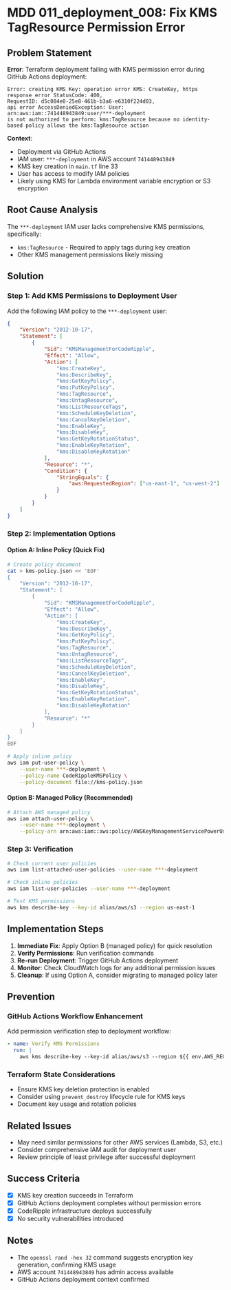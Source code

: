 # MDD 011_deployment_008: Fix KMS TagResource Permission Error

## Problem Statement

**Error**: Terraform deployment failing with KMS permission error during GitHub Actions deployment:
```
Error: creating KMS Key: operation error KMS: CreateKey, https response error StatusCode: 400, 
RequestID: d5c084e0-25e8-461b-b3a6-e6310f224d03, 
api error AccessDeniedException: User: arn:aws:iam::741448943849:user/***-deployment 
is not authorized to perform: kms:TagResource because no identity-based policy allows the kms:TagResource action
```

**Context**:
- Deployment via GitHub Actions
- IAM user: `***-deployment` in AWS account `741448943849`
- KMS key creation in `main.tf` line 33
- User has access to modify IAM policies
- Likely using KMS for Lambda environment variable encryption or S3 encryption

## Root Cause Analysis

The `***-deployment` IAM user lacks comprehensive KMS permissions, specifically:
- `kms:TagResource` - Required to apply tags during key creation
- Other KMS management permissions likely missing

## Solution

### Step 1: Add KMS Permissions to Deployment User

Add the following IAM policy to the `***-deployment` user:

```json
{
    "Version": "2012-10-17",
    "Statement": [
        {
            "Sid": "KMSManagementForCodeRipple",
            "Effect": "Allow",
            "Action": [
                "kms:CreateKey",
                "kms:DescribeKey",
                "kms:GetKeyPolicy",
                "kms:PutKeyPolicy",
                "kms:TagResource",
                "kms:UntagResource",
                "kms:ListResourceTags",
                "kms:ScheduleKeyDeletion",
                "kms:CancelKeyDeletion",
                "kms:EnableKey",
                "kms:DisableKey",
                "kms:GetKeyRotationStatus",
                "kms:EnableKeyRotation",
                "kms:DisableKeyRotation"
            ],
            "Resource": "*",
            "Condition": {
                "StringEquals": {
                    "aws:RequestedRegion": ["us-east-1", "us-west-2"]
                }
            }
        }
    ]
}
```

### Step 2: Implementation Options

#### Option A: Inline Policy (Quick Fix)
```bash
# Create policy document
cat > kms-policy.json << 'EOF'
{
    "Version": "2012-10-17",
    "Statement": [
        {
            "Sid": "KMSManagementForCodeRipple",
            "Effect": "Allow",
            "Action": [
                "kms:CreateKey",
                "kms:DescribeKey",
                "kms:GetKeyPolicy",
                "kms:PutKeyPolicy",
                "kms:TagResource",
                "kms:UntagResource",
                "kms:ListResourceTags",
                "kms:ScheduleKeyDeletion",
                "kms:CancelKeyDeletion",
                "kms:EnableKey",
                "kms:DisableKey",
                "kms:GetKeyRotationStatus",
                "kms:EnableKeyRotation",
                "kms:DisableKeyRotation"
            ],
            "Resource": "*"
        }
    ]
}
EOF

# Apply inline policy
aws iam put-user-policy \
    --user-name ***-deployment \
    --policy-name CodeRippleKMSPolicy \
    --policy-document file://kms-policy.json
```

#### Option B: Managed Policy (Recommended)
```bash
# Attach AWS managed policy
aws iam attach-user-policy \
    --user-name ***-deployment \
    --policy-arn arn:aws:iam::aws:policy/AWSKeyManagementServicePowerUser
```

### Step 3: Verification

```bash
# Check current user policies
aws iam list-attached-user-policies --user-name ***-deployment

# Check inline policies
aws iam list-user-policies --user-name ***-deployment

# Test KMS permissions
aws kms describe-key --key-id alias/aws/s3 --region us-east-1
```

## Implementation Steps

1. **Immediate Fix**: Apply Option B (managed policy) for quick resolution
2. **Verify Permissions**: Run verification commands
3. **Re-run Deployment**: Trigger GitHub Actions deployment
4. **Monitor**: Check CloudWatch logs for any additional permission issues
5. **Cleanup**: If using Option A, consider migrating to managed policy later

## Prevention

### GitHub Actions Workflow Enhancement
Add permission verification step to deployment workflow:

```yaml
- name: Verify KMS Permissions
  run: |
    aws kms describe-key --key-id alias/aws/s3 --region ${{ env.AWS_REGION }} || echo "KMS permissions may be insufficient"
```

### Terraform State Considerations
- Ensure KMS key deletion protection is enabled
- Consider using `prevent_destroy` lifecycle rule for KMS keys
- Document key usage and rotation policies

## Related Issues

- May need similar permissions for other AWS services (Lambda, S3, etc.)
- Consider comprehensive IAM audit for deployment user
- Review principle of least privilege after successful deployment

## Success Criteria

- [x] KMS key creation succeeds in Terraform
- [x] GitHub Actions deployment completes without permission errors
- [x] CodeRipple infrastructure deploys successfully
- [x] No security vulnerabilities introduced

## Notes

- The `openssl rand -hex 32` command suggests encryption key generation, confirming KMS usage
- AWS account `741448943849` has admin access available
- GitHub Actions deployment context confirmed
